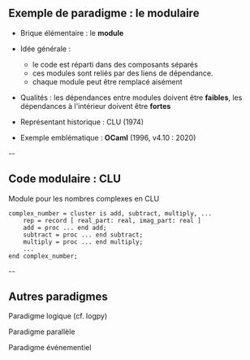 ## Exemple de paradigme : le modulaire

* Brique élémentaire : le **module**

* Idée générale :
  - le code est réparti dans des composants séparés
  - ces modules sont reliés par des liens de dépendance.
  - chaque module peut être remplacé aisément

* Qualités : les dépendances entre modules doivent être **faibles**, les
  dépendances à l'intérieur doivent être **fortes**

* Représentant historique : CLU (1974)

* Exemple emblématique : **OCaml** (1996, v4.10 : 2020)

--

## Code modulaire : CLU

Module pour les nombres complexes en CLU <!-- .element: class="title" -->

```
complex_number = cluster is add, subtract, multiply, ...
	rep = record [ real_part: real, imag_part: real ]
	add = proc ... end add;
	subtract = proc ... end subtract;
	multiply = proc ... end multiply;
	...
end complex_number;
```

--

## Autres paradigmes

Paradigme logique (cf. logpy)

Paradigme parallèle

Paradigme événementiel
